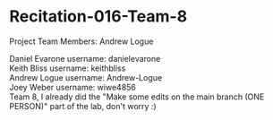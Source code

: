 # Recitation-016-Team-8

Project Team Members: Andrew Logue

Daniel Evarone  username: danielevarone <br/>
Keith Bliss     username: keithbliss <br/>
Andrew Logue    username: Andrew-Logue <br/>
Joey Weber      username: wiwe4856 <br/>
Team 8, I already did the "Make some edits on the main branch (ONE PERSON)" part of the lab, don't worry :) 
